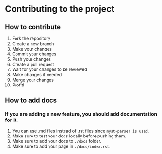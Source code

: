 # Contributing to the project

## How to contribute

1. Fork the repository
2. Create a new branch
3. Make your changes
4. Commit your changes
5. Push your changes
6. Create a pull request
7. Wait for your changes to be reviewed
8. Make changes if needed
9. Merge your changes
10. Profit!

## How to add docs
### If you are adding a new feature, you should add documentation for it. 
1. You can use .md files instead of .rst files since `myst-parser is used`.
2. Make sure to test your docs locally before pushing them.
3. Make sure to add your docs to `./docs` folder.
4. Make sure to add your page in `./docs/index.rst`.